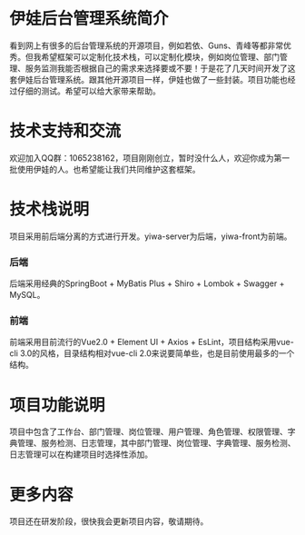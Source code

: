 # 伊娃后台管理系统简介
看到网上有很多的后台管理系统的开源项目，例如若依、Guns、青峰等都非常优秀。但我希望框架可以定制化技术栈，可以定制化模块，例如岗位管理、部门管理、服务监测我能否根据自己的需求来选择要或不要！于是花了几天时间开发了这套伊娃后台管理系统。跟其他开源项目一样，伊娃也做了一些封装。项目功能也经过仔细的测试。希望可以给大家带来帮助。

# 技术支持和交流
欢迎加入QQ群：1065238162，项目刚刚创立，暂时没什么人，欢迎你成为第一批使用伊娃的人。也希望能让我们共同维护这套框架。

# 技术栈说明
项目采用前后端分离的方式进行开发。yiwa-server为后端，yiwa-front为前端。
### 后端
后端采用经典的SpringBoot + MyBatis Plus + Shiro + Lombok + Swagger + MySQL。
### 前端
前端采用目前流行的Vue2.0 + Element UI + Axios + EsLint，项目结构采用vue-cli 3.0的风格，目录结构相对vue-cli 2.0来说要简单些，也是目前使用最多的一个结构。

# 项目功能说明
项目中包含了工作台、部门管理、岗位管理、用户管理、角色管理、权限管理、字典管理、服务检测、日志管理，其中部门管理、岗位管理、字典管理、服务检测、日志管理可以在构建项目时选择性添加。

# 更多内容
项目还在研发阶段，很快我会更新项目内容，敬请期待。
